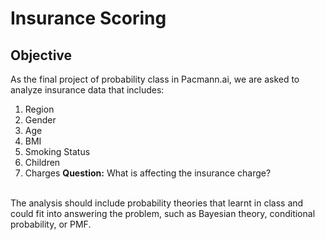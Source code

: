 # Insurance Scoring
## Objective
As the final project of probability class in Pacmann.ai, we are asked to analyze insurance data that includes:
1. Region
2. Gender
3. Age
4. BMI
5. Smoking Status
6. Children
7. Charges
<b>Question:</b> What is affecting the insurance charge?
<br>
The analysis should include probability theories that learnt in class and could fit into answering the problem, such as Bayesian theory, conditional probability, or PMF.
